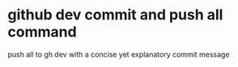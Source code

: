 # github dev commit and push all command

push all to gh dev with a concise yet explanatory commit message
